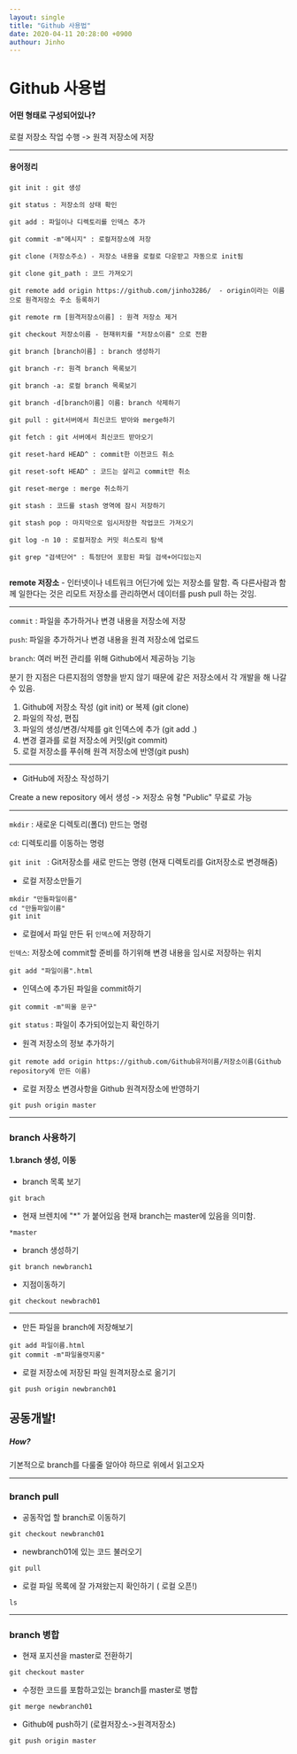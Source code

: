 ```yaml
---
layout: single
title: "Github 사용법"
date: 2020-04-11 20:28:00 +0900
authour: Jinho
---
```


# Github 사용법

#### 어떤 형태로 구성되어있나? 

로컬 저장소 작업 수행  -> 원격 저장소에 저장

---

#### 용어정리

```
git init : git 생성

git status : 저장소의 상태 확인

git add : 파일이나 디렉토리를 인덱스 추가

git commit -m"메시지" : 로컬저장소에 저장

git clone (저장소주소) - 저장소 내용을 로컬로 다운받고 자동으로 init됨

git clone git_path : 코드 가져오기

git remote add origin https://github.com/jinho3286/  - origin이라는 이름으로 원격저장소 주소 등록하기

git remote rm [원격저장소이름] : 원격 저장소 제거

git checkout 저장소이름 - 현재위치를 "저장소이름" 으로 전환

git branch [branch이름] : branch 생성하기

git branch -r: 원격 branch 목록보기

git branch -a: 로컬 branch 목록보기

git branch -d[branch이름] 이름: branch 삭제하기

git pull : git서버에서 최신코드 받아와 merge하기

git fetch : git 서버에서 최신코드 받아오기

git reset-hard HEAD^ : commit한 이전코드 취소

git reset-soft HEAD^ : 코드는 살리고 commit만 취소

git reset-merge : merge 취소하기

git stash : 코드를 stash 영역에 잠시 저장하기

git stash pop : 마지막으로 임시저장한 작업코드 가져오기

git log -n 10 : 로컬저장소 커밋 히스토리 탐색

git grep "검색단어" : 특정단어 포함된 파일 검색+어디있는지


```



**remote 저장소** - 인터넷이나 네트워크 어딘가에 있는 저장소를 말함. 즉 다른사람과 함께 일한다는 것은 리모트 저장소를 관리하면서 데이터를 push pull 하는 것임.





---



`commit` : 파일을 추가하거나 변경 내용을 저장소에 저장

`push`: 파일을 추가하거나 변경 내용을 원격 저장소에 업로드

`branch`: 여러 버전 관리를 위해 Github에서 제공하능 기능

분기 한 지점은 다른지점의 영향을 받지 않기 때문에 같은 저장소에서 각 개발을 해 나갈 수 있음.



1. Github에 저장소 작성 (git init) or 복제 (git clone)
2. 파일의 작성, 편집
3. 파일의 생성/변경/삭제를 git 인덱스에 추가 (git add .)
4. 변경 결과를 로컬 저장소에 커밋(git commit)
5. 로컬 저장소를 푸쉬해 원격 저장소에 반영(git push)

---

* GitHub에 저장소 작성하기

Create a new repository  에서 생성 -> 저장소 유형 "Public" 무료로 가능 

---

`mkdir` : 새로운 디렉토리(폴더) 만드는 명령

`cd`: 디렉토리를 이동하는 명령

`git init ` : Git저장소를 새로 만드는 명령 (현재 디렉토리를 Git저장소로 변경해줌)



* 로컬 저장소만들기

```
mkdir "만들파일이름"
cd "만들파일이름"
git init
```



*  로컬에서 파일 만든 뒤 `인덱스`에 저장하기

`인덱스`:  저장소에 commit할 준비를 하기위해 변경 내용을 임시로 저장하는 위치

```
git add "파일이름".html
```



* 인덱스에 추가된 파일을 commit하기

```
git commit -m"띄울 문구"
```



`git status` : 파일이 추가되어있는지 확인하기



* 원격 저장소의 정보 추가하기

```
git remote add origin https://github.com/Github유저이름/저장소이름(Github repository에 만든 이름)
```



* 로컬 저장소 변경사항을 Github 원격저장소에 반영하기

```
git push origin master
```



---

### branch 사용하기



####  1.branch 생성, 이동

* branch 목록 보기

``` 
git brach
```



* 현재 브렌치에 "*" 가 붙어있음 현재 branch는 master에 있음을 의미함.

```
*master
```



* branch 생성하기

```
git branch newbranch1
```

* 지점이동하기

```
git checkout newbrach01
```



---

* 만든 파일을 branch에 저장해보기

```
git add 파일이름.html
git commit -m"파일올렷지롱"
```

* 로컬 저장소에 저장된 파일 원격저장소로 옮기기

```
git push origin newbranch01
```





## 공동개발!

##### How?

기본적으로 branch를 다룰줄 알아야 하므로 위에서 읽고오자

---

### branch  pull

* 공동작업 할 branch로 이동하기

```
git checkout newbranch01
```

* newbranch01에 있는 코드 불러오기

```
git pull
```

* 로컬 파일 목록에 잘 가져왔는지 확인하기 ( 로컬 오픈!)

```
ls
```

---

### branch 병합

* 현재 포지션을 master로 전환하기

```
git checkout master
```

* 수정한 코드를 포함하고있는 branch를 master로 병합

```
git merge newbranch01
```

* Github에 push하기 (로컬저장소->원격저장소)

```
git push origin master
```

